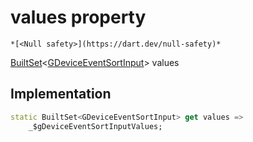 


# values property




    *[<Null safety>](https://dart.dev/null-safety)*




[BuiltSet](https://pub.dev/documentation/built_collection/5.1.1/built_collection/BuiltSet-class.html)&lt;[GDeviceEventSortInput](../../third_party_yonomi_graphql_schema_schema.docs.schema.gql/GDeviceEventSortInput-class.md)> values
  







## Implementation

```dart
static BuiltSet<GDeviceEventSortInput> get values =>
    _$gDeviceEventSortInputValues;
```








